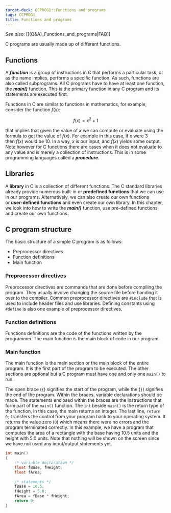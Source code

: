 ```yaml
---
target-deck: CCPROG1::Functions and programs
tags: CCPROG1
title: Functions and programs
---
```


*See also*: [[(Q&A)_Functions_and_programs|FAQ]]

C programs are usually made up of different functions.

## Functions

A **_function_** is a group of instructions in C that performs a particular task, or as the name implies, performs a specific function. As such, functions are also called subprograms. All C programs have to have at least one function, the _**main()**_ function. This is the primary function in any C program and its statements are executed first.

Functions in C are similar to functions in mathematics, for example, consider the function $f(x)$:

$$
f(x) = x^2 + 1
$$

that implies that given the value of _**x**_ we can compute or evaluate using the formula to get the value of $f(x)$. For example in this case, if $x$ were 3 then $f(x)$ would be 10. In a way, $x$ is our input, and $f(x)$ yields some output. Note however for C functions there are cases when it does not evaluate to any value and is merely a collection of instructions. This is in some programming languages called a _**procedure**_.

<!--ID: 1695033971498-->

## Libraries

A **library** in C is a collection of different functions. The C standard libraries already provide numerous built-in or **predefined functions** that we can use in our programs. Alternatively, we can also create our own functions or **user-defined functions** and even create our own library. In this chapter, we look into how to write the _**main()**_ function, use pre-defined functions, and create our own functions.

<!--ID: 1695033971506-->

## C program structure

The basic structure of a simple C program is as follows:

- Preprocessor directives
- Function definitions
- Main function
<!--ID: 1695033971512-->

### Preprocessor directives

Preprocessor directives are commands that are done before compiling the program. They usually involve changing the source file before handing it over to the compiler. Common preprocessor directives are `#include` that is used to include header files and use libraries. Defining constants using `#define` is also one example of preprocessor directives.

<!--ID: 1695813993897-->

### Function definitions

Functions definitions are the code of the functions written by the programmer. The main function is the main block of code in our program.

<!--ID: 1695813993906-->

### Main function

The main function is the main section or the main block of the entire program. It is the first part of the program to be executed. The other sections are optional but a C program must have one and only one `main()` to run.

The open brace (`{`) signifies the start of the program, while the (`}`) signifies the end of the program. Within the braces, variable declarations should be made. The statements enclosed within the braces are the instructions that form part of the `main()` function. The `int` beside `main()` is the return type of the function, in this case, the main returns an integer. The last line, `return 0;` transfers the control from your program back to your operating system. It returns the value zero (`0`) which means there were no errors and the program terminated correctly. In this example, we have a program that computes the area of a rectangle with the base having 10.5 units and the height with 5.0 units. Note that nothing will be shown on the screen since we have not used any input/output statements yet.

```c
int main()
{
	/* variable declaration */
	float fBase, fHeight;
	float fArea;
	
	/* statements */
	fBase = 10.5;
	fHeight = 5.0;
	fArea = fBase * fHeight;
	return 0;
}
```

<!--ID: 1695034069363-->
